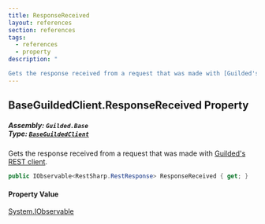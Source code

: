 ```yaml
---
title: ResponseReceived
layout: references
section: references
tags:
  - references
  - property
description: "

Gets the response received from a request that was made with [Guilded's REST client](BaseGuildedClient.Rest 'Guilded.Base.BaseGuildedClient.Rest')."
---
```


## BaseGuildedClient.ResponseReceived Property
##### **Assembly:** `Guilded.Base`<br/>**Type:** [`BaseGuildedClient`](BaseGuildedClient 'Guilded.Base.BaseGuildedClient')

Gets the response received from a request that was made with [Guilded's REST client](BaseGuildedClient.Rest 'Guilded.Base.BaseGuildedClient.Rest').

```csharp
public IObservable<RestSharp.RestResponse> ResponseReceived { get; }
```

#### Property Value
[System.IObservable](https://docs.microsoft.com/en-us/dotnet/api/System.IObservable 'System.IObservable')